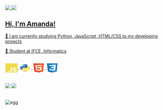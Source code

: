  <div>
  <a href="https://github.com/amandavical">
  <img height="180em" src="https://github-readme-stats.vercel.app/api?username=amandavical&show_icons=true&theme=dracula&include_all_commits=true&count_private=true"/>
  <img height="140em" src="https://github-readme-stats.vercel.app/api/top-langs/?username=amandavical&layout=compact&langs_count=7&theme=dracula"/>
</div>



 ## Hi, I'm Amanda!
<p>🌱 I am currently studying Python, JavaScript, HTML/CSS to my developing projects</p>
<p>🌼 Student at IFCE, Informatics</p>

<div style="display: inline_block"><br>
  <img align="center" alt="Rafa-Js" height="30" width="40" src="https://raw.githubusercontent.com/devicons/devicon/master/icons/javascript/javascript-plain.svg">
 <img align="center" alt="Rafa-Python" height="30" width="40" src="https://raw.githubusercontent.com/devicons/devicon/master/icons/python/python-original.svg">
  <img align="center" alt="Rafa-HTML" height="30" width="40" src="https://raw.githubusercontent.com/devicons/devicon/master/icons/html5/html5-original.svg">
  <img align="center" alt="Rafa-CSS" height="30" width="40" src="https://raw.githubusercontent.com/devicons/devicon/master/icons/css3/css3-original.svg">
</div>
 
  </br>
   </br>
 
<div> 
  <a href = "mailto:amandaestudos25@gmail.com"><img src="https://img.shields.io/badge/-Gmail-%23333?style=for-the-badge&logo=gmail&logoColor=white" target="_blank"></a>
   <a href="" target="_blank"><img src="https://img.shields.io/badge/-LinkedIn-%230077B5?style=for-the-badge&logo=linkedin&logoColor=white" target="_blank"></a> 
 
</div>
 
 </br>
  </br>

<div>
  <img alt="egg" src="https://64.media.tumblr.com/4a8bba29fe9fc5648a4209fca9e236bb/8b37e15fc58d825b-b4/s540x810/d564ddc48dd336f7dfa0f525fa271915c7877e37.gif">
 </div>
